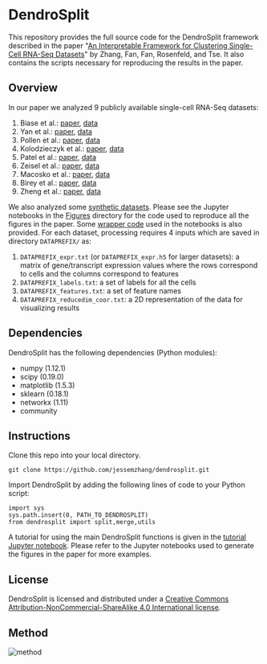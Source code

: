 # DendroSplit

This repository provides the full source code for the DendroSplit framework described in the paper "[An Interpretable Framework for Clustering Single-Cell RNA-Seq Datasets](http://www.biorxiv.org/)" by Zhang, Fan, Fan, Rosenfeld, and Tse. It also contains the scripts necessary for reproducing the results in the paper.

## Overview

In our paper we analyzed 9 publicly available single-cell RNA-Seq datasets:

1. Biase et al.: [paper](https://pdfs.semanticscholar.org/cbf0/76bd1c5c4dfa3c0dd43c7f9d47cabde5d3c6.pdf), [data](http://systemsbio.ucsd.edu/singlecellped/)
2. Yan et al.: [paper](https://www.nature.com/nsmb/journal/v20/n9/full/nsmb.2660.html), [data](https://www.ncbi.nlm.nih.gov/geo/query/acc.cgi?acc=GSE36552)
3. Pollen et al.: [paper](https://www.nature.com/nbt/journal/v32/n10/full/nbt.2967.html), [data](https://github.com/BatzoglouLabSU/SIMLR/tree/SIMLR/data)
4. Kolodzieczyk et al.: [paper](http://www.sciencedirect.com/science/article/pii/S193459091500418X?via%3Dihub), [data](https://github.com/BatzoglouLabSU/SIMLR/tree/SIMLR/data)
5. Patel et al.: [paper](http://science.sciencemag.org/content/344/6190/1396.full), [data](https://www.ncbi.nlm.nih.gov/geo/query/acc.cgi?acc=GSE57872)
6. Zeisel et al.: [paper](http://science.sciencemag.org/content/347/6226/1138.full), [data](http://linnarssonlab.org/cortex/)
7. Macosko et al.: [paper](http://www.cell.com/cell/fulltext/S0092-8674(15)00549-8), [data](https://www.ncbi.nlm.nih.gov/geo/query/acc.cgi?acc=GSE63472)
8. Birey et al.: [paper](https://www.nature.com/nature/journal/v545/n7652/full/nature22330.html), [data](https://www.ncbi.nlm.nih.gov/geo/query/acc.cgi?acc=GSE93811)
9. Zheng et al.: [paper](http://www.biorxiv.org/content/biorxiv/early/2016/07/26/065912.full.pdf), [data](https://support.10xgenomics.com/single-cell-gene-expression/datasets/1.1.0/fresh_68k_pbmc_donor_a)
 
We also analyzed some [synthetic datasets](http://cs.uef.fi/sipu/datasets/). Please see the Jupyter notebooks in the [Figures](https://github.com/jessemzhang/dendrosplit/tree/master/figures) directory for the code used to reproduce all the figures in the paper. Some [wrapper code](https://github.com/jessemzhang/dendrosplit/blob/master/dendrosplit_pipeline.py) used in the notebooks is also provided. For each dataset, processing requires 4 inputs which are saved in directory `DATAPREFIX/` as: 

1. `DATAPREFIX_expr.txt` (or `DATAPREFIX_expr.h5` for larger datasets):  a matrix of gene/transcript expression values where the rows correspond to cells and the columns correspond to features
2. `DATAPREFIX_labels.txt`: a set of labels for all the cells
3. `DATAPREFIX_features.txt`:  a set of feature names
4. `DATAPREFIX_reducedim_coor.txt`: a 2D representation of the data for visualizing results

## Dependencies

DendroSplit has the following dependencies (Python modules):
* numpy (1.12.1)
* scipy (0.19.0)
* matplotlib (1.5.3)
* sklearn (0.18.1)
* networkx (1.11)
* community

## Instructions

Clone this repo into your local directory.

```git clone https://github.com/jessemzhang/dendrosplit.git```

Import DendroSplit by adding the following lines of code to your Python script:

```
import sys
sys.path.insert(0, PATH_TO_DENDROSPLIT)
from dendrosplit import split,merge,utils
```

A tutorial for using the main DendroSplit functions is given in the [tutorial Jupyter notebook](https://github.com/jessemzhang/dendrosplit/blob/master/dendrosplit_tutorial.ipynb). Please refer to the Jupyter notebooks used to generate the figures in the paper for more examples.

## License
DendroSplit is licensed and distributed under a [Creative Commons Attribution-NonCommercial-ShareAlike 4.0 International license](https://creativecommons.org/licenses/by-nc-sa/4.0/).

## Method

![method](https://github.com/jessemzhang/dendrosplit/blob/master/method.png)